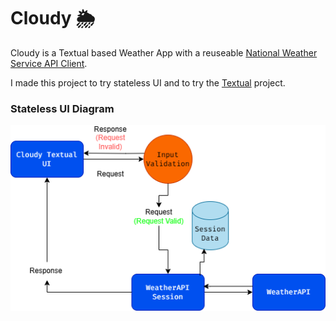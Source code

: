 # Cloudy :sun_behind_rain_cloud:

Cloudy is a Textual based Weather App with a reuseable [National Weather Service API Client](api.weather.gov).

I made this project to try stateless UI and to try the [Textual](https://github.com/Textualize/textual) project.

### Stateless UI Diagram
![stateless ui diagram](docs/cloudy-session-dfd.drawio.png)

